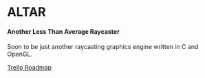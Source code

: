 
# ALTAR
#### Another Less Than Average Raycaster

Soon to be just another raycasting graphics engine written in C and OpenGL.

[Trello Roadmap](https://trello.com/b/y20k40Pz)

